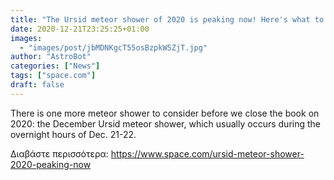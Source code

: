 ```yaml
---
title: "The Ursid meteor shower of 2020 is peaking now! Here's what to expect. "
date: 2020-12-21T23:25:25+01:00
images:
  - "images/post/jbMDNKgcT55osBzpkW5ZjT.jpg"
author: "AstroBot"
categories: ["News"]
tags: ["space.com"]
draft: false
---
```


There is one more meteor shower to consider before we close the book on 2020: the December Ursid meteor shower, which usually occurs during the overnight hours of Dec. 21-22. 

Διαβάστε περισσότερα: https://www.space.com/ursid-meteor-shower-2020-peaking-now
